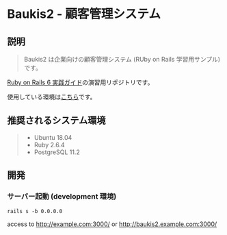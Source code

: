 # Baukis2 - 顧客管理システム

## 説明

> Baukis2 は企業向けの顧客管理システム (RUby on Rails 学習用サンプル)です。

[Ruby on Rails 6 実践ガイド](https://www.amazon.co.jp/Ruby-Rails-%E5%AE%9F%E8%B7%B5%E3%82%AC%E3%82%A4%E3%83%89-impress-gear/dp/4295008052/ref=sr_1_1_sspa?__mk_ja_JP=%E3%82%AB%E3%82%BF%E3%82%AB%E3%83%8A&crid=3R7JKWLRYRC09&keywords=%E5%AE%9F%E8%B7%B5Ruby+on+Rails&qid=1646457247&s=digital-text&sprefix=%E5%AE%9F%E8%B7%B5ruby+on+rails%2Cdigital-text%2C152&sr=1-1-spons&psc=1&spLa=ZW5jcnlwdGVkUXVhbGlmaWVyPUEzQ0M3UUhZMUY4QTVHJmVuY3J5cHRlZElkPUEwOTMzNDc3MUdQSkI2RU9QMEtaTiZlbmNyeXB0ZWRBZElkPUEyVzRZM0kzSTROWUpNJndpZGdldE5hbWU9c3BfYXRmJmFjdGlvbj1jbGlja1JlZGlyZWN0JmRvTm90TG9nQ2xpY2s9dHJ1ZQ==)の演習用リポジトリです。

使用している環境は[こちら](https://github.com/oiax/rails6-compose)です。

## 推奨されるシステム環境

> - Ubuntu 18.04
> - Ruby 2.6.4
> - PostgreSQL 11.2

## 開発

### サーバー起動 (development 環境)

```
rails s -b 0.0.0.0
```

access to
http://example.com:3000/ or http://baukis2.example.com:3000/
